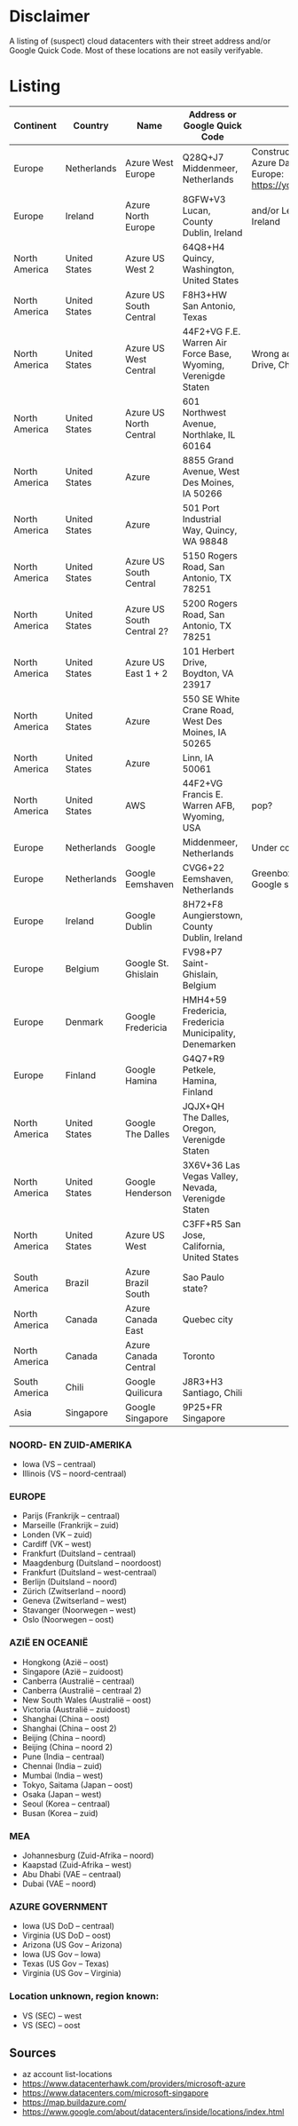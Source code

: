 # Disclaimer
A listing of (suspect) cloud datacenters with their street address and/or Google Quick Code. Most of these locations are not easily verifyable.

# Listing
| Continent | Country | Name | Address or Google Quick Code | Remarks |
|-----------|---------|------|------------------------------|---------|
| Europe | Netherlands | Azure West Europe | Q28Q+J7 Middenmeer, Netherlands | Construction of Microsoft Azure Datacenter West Europe: https://youtu.be/oegdguPP5Os |
| Europe | Ireland | Azure North Europe | 8GFW+V3 Lucan, County Dublin, Ireland | and/or Leopardstown, Dublin, Ireland |
| North America | United States | Azure US West 2 | 64Q8+H4 Quincy, Washington, United States |  |
| North America | United States | Azure US South Central | F8H3+HW San Antonio, Texas |  |
| North America | United States | Azure US West Central | 44F2+VG F.E. Warren Air Force Base, Wyoming, Verenigde Staten | Wrong address?: 8120 Veta Drive, Cheyenne, WY 82009 |
| North America | United States | Azure US North Central | 601 Northwest Avenue, Northlake, IL 60164 |  |
| North America | United States | Azure | 8855 Grand Avenue, West Des Moines, IA 50266 |  |
| North America | United States | Azure | 501 Port Industrial Way, Quincy, WA 98848 |  |
| North America | United States | Azure US South Central | 5150 Rogers Road, San Antonio, TX 78251 |  |
| North America | United States | Azure US South Central 2? | 5200 Rogers Road, San Antonio, TX 78251 |  |
| North America | United States | Azure US East 1 + 2 | 101 Herbert Drive, Boydton, VA 23917 |  |
| North America | United States | Azure | 550 SE White Crane Road, West Des Moines, IA 50265 |  |
| North America | United States | Azure | Linn, IA 50061 |  |
| North America | United States | AWS | 44F2+VG Francis E. Warren AFB, Wyoming, USA | pop? |
| Europe | Netherlands | Google | Middenmeer, Netherlands | Under construction |
| Europe | Netherlands | Google Eemshaven | CVG6+22 Eemshaven, Netherlands | Greenbox Computing is a Google subsidiary |
| Europe | Ireland | Google Dublin | 8H72+F8 Aungierstown, County Dublin, Ireland |  |
| Europe | Belgium | Google St. Ghislain | FV98+P7 Saint-Ghislain, Belgium |  |
| Europe | Denmark | Google Fredericia | HMH4+59 Fredericia, Fredericia Municipality, Denemarken |  |
| Europe | Finland | Google Hamina | G4Q7+R9 Petkele, Hamina, Finland |  |
| North America | United States | Google The Dalles | JQJX+QH The Dalles, Oregon, Verenigde Staten |  |
| North America | United States | Google Henderson | 3X6V+36 Las Vegas Valley, Nevada, Verenigde Staten |  |
| North America | United States | Azure US West | C3FF+R5 San Jose, California, United States |  |
| South America | Brazil | Azure Brazil South | Sao Paulo state? | | |
| North America | Canada | Azure Canada East| Quebec city |  |
| North America | Canada | Azure Canada Central | Toronto |  |
| South America | Chili | Google Quilicura | J8R3+H3 Santiago, Chili | | |
| Asia | Singapore | Google Singapore | 9P25+FR Singapore | | |



### NOORD- EN ZUID-AMERIKA
- Iowa (VS – centraal)
- Illinois (VS – noord-centraal)

### EUROPE
- Parijs (Frankrijk – centraal)
- Marseille (Frankrijk – zuid)
- Londen (VK – zuid)
- Cardiff (VK – west)
- Frankfurt (Duitsland – centraal)
- Maagdenburg (Duitsland – noordoost)
- Frankfurt (Duitsland – west-centraal)
- Berlijn (Duitsland – noord)
- Zürich (Zwitserland – noord)
- Geneva (Zwitserland – west)
- Stavanger (Noorwegen – west)
- Oslo (Noorwegen – oost)

### AZIË EN OCEANIË
- Hongkong (Azië – oost)
- Singapore (Azië – zuidoost)
- Canberra (Australië – centraal)
- Canberra (Australië – centraal 2)
- New South Wales (Australië – oost)
- Victoria (Australië – zuidoost)
- Shanghai (China – oost)
- Shanghai (China – oost 2)
- Beijing (China – noord)
- Beijing (China – noord 2)
- Pune (India – centraal)
- Chennai (India – zuid)
- Mumbai (India – west)
- Tokyo, Saitama (Japan – oost)
- Osaka (Japan – west)
- Seoul (Korea – centraal)
- Busan (Korea – zuid)
 
### MEA
- Johannesburg (Zuid-Afrika – noord)
- Kaapstad (Zuid-Afrika – west)
- Abu Dhabi (VAE – centraal)
- Dubai (VAE – noord)

### AZURE GOVERNMENT
- Iowa (US DoD – centraal)
- Virginia (US DoD – oost)
- Arizona (US Gov – Arizona)
- Iowa (US Gov – Iowa)
- Texas (US Gov – Texas)
- Virginia (US Gov – Virginia)

### Location unknown, region known:
- VS (SEC) – west
- VS (SEC) – oost


## Sources
- az account list-locations
- https://www.datacenterhawk.com/providers/microsoft-azure
- https://www.datacenters.com/microsoft-singapore
- https://map.buildazure.com/
- https://www.google.com/about/datacenters/inside/locations/index.html

